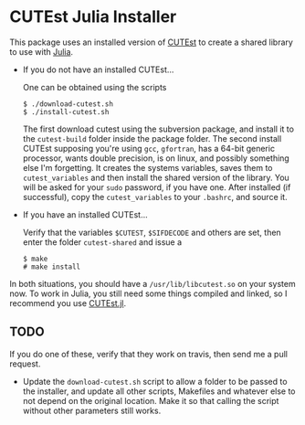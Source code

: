 # CUTEst Julia Installer

This package uses an installed version of
[CUTEst](http://ccpforge.cse.rl.ac.uk/gf/project/cutest/wiki/)
to create a shared library to use with
[Julia](http://julialang.org/).

- If you do not have an installed CUTEst...

  One can be obtained using the scripts

      $ ./download-cutest.sh
      $ ./install-cutest.sh

  The first download cutest using the subversion package, and install
  it to the `cutest-build` folder inside the package folder.
  The second install CUTEst supposing you're using `gcc`, `gfortran`,
  has a 64-bit generic processor, wants double precision, is on linux,
  and possibly something else I'm forgetting.
  It creates the systems variables, saves them to `cutest_variables`
  and then install the shared version of the library.
  You will be asked for your `sudo` password, if you have one.
  After installed (if successful), copy the `cutest_variables` to your
  `.bashrc`, and source it.

- If you have an installed CUTEst...

  Verify that the variables `$CUTEST`, `$SIFDECODE` and others are
  set, then enter the folder `cutest-shared` and issue a

      $ make
      # make install

In both situations, you should have a `/usr/lib/libcutest.so` on your
system now.
To work in Julia, you still need some things compiled and linked, so
I recommend you use
[CUTEst.jl](https://github.com/abelsiqueira/CUTEst.jl).

## TODO

If you do one of these, verify that they work on travis, then
send me a pull request.

- Update the `download-cutest.sh` script to allow a folder to be passed to the
  installer, and update all other scripts, Makefiles and whatever else to not
  depend on the original location.
  Make it so that calling the script without other parameters still works.

